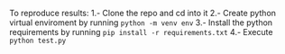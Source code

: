 To reproduce results:
1.- Clone the repo and cd into it
2.- Create python virtual enviroment by running `python -m venv env`
3.- Install the python requirements by running `pip install -r requirements.txt`
4.- Execute `python test.py`
